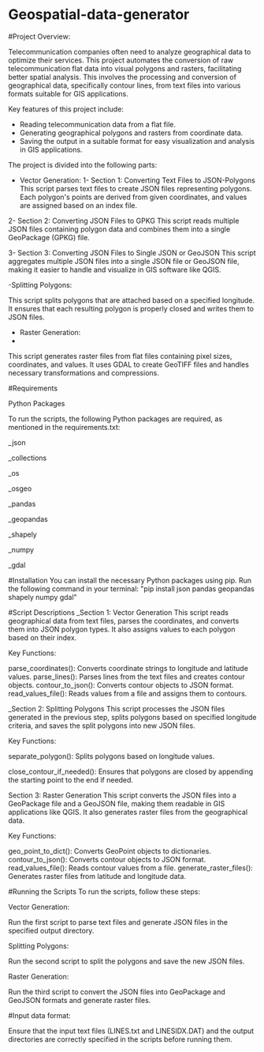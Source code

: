 # Geospatial-data-generator
#Project Overview:

Telecommunication companies often need to analyze geographical data to optimize their services. This project automates the conversion of raw telecommunication flat data into visual polygons and rasters, facilitating better spatial analysis. This involves the processing and conversion of geographical data, specifically contour lines, from text files into various formats suitable for GIS applications.

Key features of this project include:
- Reading telecommunication data from a flat file.
- Generating geographical polygons and rasters from coordinate data.
- Saving the output in a suitable format for easy visualization and analysis in GIS applications.


The project is divided into the following parts:
- Vector Generation:
1- Section 1: Converting Text Files to JSON-Polygons
This script parses text files to create JSON files representing polygons. Each polygon's points are derived from given coordinates, and values are assigned based on an index file.

2- Section 2: Converting JSON Files to GPKG
This script reads multiple JSON files containing polygon data and combines them into a single GeoPackage (GPKG) file.

3- Section 3: Converting JSON Files to Single JSON or GeoJSON
This script aggregates multiple JSON files into a single JSON file or GeoJSON file, making it easier to handle and visualize in GIS software like QGIS.

-Splitting Polygons:

This script splits polygons that are attached based on a specified longitude. It ensures that each resulting polygon is properly closed and writes them to JSON files.

- Raster Generation:
- 
This script generates raster files from flat files containing pixel sizes, coordinates, and values. It uses GDAL to create GeoTIFF files and handles necessary transformations and compressions.






#Requirements

Python Packages

To run the scripts, the following Python packages are required, as mentioned in the requirements.txt:

_json

_collections

_os

_osgeo

_pandas

_geopandas

_shapely

_numpy

_gdal



#Installation
You can install the necessary Python packages using pip. Run the following command in your terminal:
"pip install json pandas geopandas shapely numpy gdal"



#Script Descriptions
_Section 1: Vector Generation
This script reads geographical data from text files, parses the coordinates, and converts them into JSON polygon types. It also assigns values to each polygon based on their index.

Key Functions:

parse_coordinates(): Converts coordinate strings to longitude and latitude values.
parse_lines(): Parses lines from the text files and creates contour objects.
contour_to_json(): Converts contour objects to JSON format.
read_values_file(): Reads values from a file and assigns them to contours.

_Section 2: Splitting Polygons
This script processes the JSON files generated in the previous step, splits polygons based on specified longitude criteria, and saves the split polygons into new JSON files.

Key Functions:

separate_polygon(): 
Splits polygons based on longitude values.

close_contour_if_needed():
Ensures that polygons are closed by appending the starting point to the end if needed.

Section 3: Raster Generation
This script converts the JSON files into a GeoPackage file and a GeoJSON file, making them readable in GIS applications like QGIS. It also generates raster files from the geographical data.

Key Functions:

geo_point_to_dict(): Converts GeoPoint objects to dictionaries.
contour_to_json(): Converts contour objects to JSON format.
read_values_file(): Reads contour values from a file.
generate_raster_files(): Generates raster files from latitude and longitude data.



#Running the Scripts
To run the scripts, follow these steps:

Vector Generation:

Run the first script to parse text files and generate JSON files in the specified output directory.


Splitting Polygons: 

Run the second script to split the polygons and save the new JSON files.


Raster Generation:

Run the third script to convert the JSON files into GeoPackage and GeoJSON formats and generate raster files.



#Input data format:

Ensure that the input text files (LINES.txt and LINESIDX.DAT) and the output directories are correctly specified in the scripts before running them.

